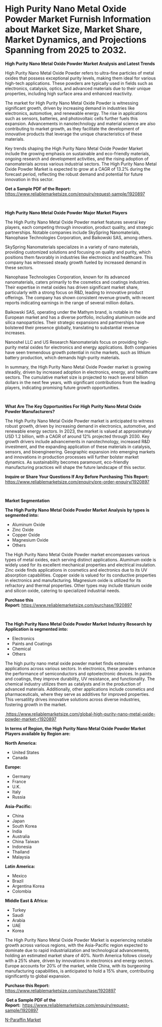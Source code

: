 <p><h1>High Purity Nano Metal Oxide Powder Market Furnish Information about Market Size, Market Share, Market Dynamics, and Projections Spanning from 2025 to 2032.</h1></p><p><strong>High Purity Nano Metal Oxide Powder Market Analysis and Latest Trends</strong></p>
<p><p>High Purity Nano Metal Oxide Powder refers to ultra-fine particles of metal oxides that possess exceptional purity levels, making them ideal for various high-tech applications. These powders are typically used in fields such as electronics, catalysis, optics, and advanced materials due to their unique properties, including high surface area and enhanced reactivity. </p><p>The market for High Purity Nano Metal Oxide Powder is witnessing significant growth, driven by increasing demand in industries like electronics, automotive, and renewable energy. The rise in applications such as sensors, batteries, and photovoltaic cells further fuels this expansion. Advancements in nanotechnology and material science are also contributing to market growth, as they facilitate the development of innovative products that leverage the unique characteristics of these materials.</p><p>Key trends shaping the High Purity Nano Metal Oxide Powder Market include the growing emphasis on sustainable and eco-friendly materials, ongoing research and development activities, and the rising adoption of nanomaterials across various industrial sectors. The High Purity Nano Metal Oxide Powder Market is expected to grow at a CAGR of 13.2% during the forecast period, reflecting the robust demand and potential for future innovation in this sector.</p></p>
<p><strong>Get a Sample PDF of the Report:&nbsp;</strong> <a href="https://www.reliablemarketsize.com/enquiry/request-sample/1920897?utm_campaign=1836&utm_medium=2&utm_source=Github&utm_content=ia&utm_term=03042025&utm_id=high-purity-nano-metal-oxide-powder">https://www.reliablemarketsize.com/enquiry/request-sample/1920897</a></p>
<p>&nbsp;</p>
<p><strong>High Purity Nano Metal Oxide Powder Major Market Players</strong></p>
<p><p>The High Purity Nano Metal Oxide Powder market features several key players, each competing through innovation, product quality, and strategic partnerships. Notable companies include SkySpring Nanomaterials, Nanophase Technologies Corporation, and Baikowski SAS, among others.</p><p>SkySpring Nanomaterials specializes in a variety of nano materials, providing customized solutions and focusing on quality and purity, which positions them favorably in industries like electronics and healthcare. This company has witnessed steady growth fueled by increased demand in these sectors.</p><p>Nanophase Technologies Corporation, known for its advanced nanomaterials, caters primarily to the cosmetics and coatings industries. Their expertise in metal oxides has driven significant market share, particularly with a strong focus on R&D, leading to innovative product offerings. The company has shown consistent revenue growth, with recent reports indicating earnings in the range of several million dollars.</p><p>Baikowski SAS, operating under the Mathym brand, is notable in the European market and has a diverse portfolio, including aluminum oxide and silica nanoparticles. Their strategic expansions and partnerships have bolstered their presence globally, translating to substantial revenue increases.</p><p>Nanoshel LLC and US Research Nanomaterials focus on providing high-purity metal oxides for electronics and energy applications. Both companies have seen tremendous growth potential in niche markets, such as lithium battery production, which demands high-purity materials.</p><p>In summary, the High Purity Nano Metal Oxide Powder market is growing steadily, driven by increased adoption in electronics, energy, and healthcare sectors. The cumulative market size is projected to reach several billion dollars in the next few years, with significant contributions from the leading players, indicating promising future growth opportunities.</p></p>
<p>&nbsp;</p>
<p><strong>What Are The Key Opportunities For High Purity Nano Metal Oxide Powder Manufacturers?</strong></p>
<p><p>The High Purity Nano Metal Oxide Powder market is anticipated to witness robust growth, driven by increasing demand in electronics, automotive, and renewable energy sectors. In 2023, the market is valued at approximately USD 1.2 billion, with a CAGR of around 12% projected through 2030. Key growth drivers include advancements in nanotechnology, increased R&D investment, and the expanding application of these materials in catalysis, sensors, and bioengineering. Geographic expansion into emerging markets and innovations in production processes will further bolster market dynamics. As sustainability becomes paramount, eco-friendly manufacturing practices will shape the future landscape of this sector.</p></p>
<p><strong>Inquire or Share Your Questions If Any Before Purchasing This Report:</strong> <a href="https://www.reliablemarketsize.com/enquiry/pre-order-enquiry/1920897?utm_campaign=1836&utm_medium=2&utm_source=Github&utm_content=ia&utm_term=03042025&utm_id=high-purity-nano-metal-oxide-powder">https://www.reliablemarketsize.com/enquiry/pre-order-enquiry/1920897</a></p>
<p>&nbsp;</p>
<p><strong>Market Segmentation</strong></p>
<p><strong>The High Purity Nano Metal Oxide Powder Market Analysis by types is segmented into:</strong></p>
<p><ul><li>Aluminum Oxide</li><li>Zinc Oxide</li><li>Copper Oxide</li><li>Magnesium Oxide</li><li>Others</li></ul></p>
<p><p>The High Purity Nano Metal Oxide Powder market encompasses various types of metal oxides, each serving distinct applications. Aluminum oxide is widely used for its excellent mechanical properties and electrical insulation. Zinc oxide finds applications in cosmetics and electronics due to its UV absorption capabilities. Copper oxide is valued for its conductive properties in electronics and manufacturing. Magnesium oxide is utilized for its refractory and thermal properties. Other types may include titanium oxide and silicon oxide, catering to specialized industrial needs.</p></p>
<p><strong>Purchase this Report:&nbsp;</strong><a href="https://www.reliablemarketsize.com/purchase/1920897?utm_campaign=1836&utm_medium=2&utm_source=Github&utm_content=ia&utm_term=03042025&utm_id=high-purity-nano-metal-oxide-powder">https://www.reliablemarketsize.com/purchase/1920897</a></p>
<p>&nbsp;</p>
<p><strong>The High Purity Nano Metal Oxide Powder Market Industry Research by Application is segmented into:</strong></p>
<p><ul><li>Electronics</li><li>Paints and Coatings</li><li>Chemical</li><li>Others</li></ul></p>
<p><p>The high purity nano metal oxide powder market finds extensive applications across various sectors. In electronics, these powders enhance the performance of semiconductors and optoelectronic devices. In paints and coatings, they improve durability, UV resistance, and functionality. The chemical industry utilizes them as catalysts and in the production of advanced materials. Additionally, other applications include cosmetics and pharmaceuticals, where they serve as additives for improved properties. This versatility drives innovative solutions across diverse industries, fostering growth in the market.</p></p>
<p><a href="https://www.reliablemarketsize.com/global-high-purity-nano-metal-oxide-powder-market-r1920897?utm_campaign=1836&utm_medium=2&utm_source=Github&utm_content=ia&utm_term=03042025&utm_id=high-purity-nano-metal-oxide-powder">&nbsp;https://www.reliablemarketsize.com/global-high-purity-nano-metal-oxide-powder-market-r1920897</a></p>
<p><strong>In terms of Region, the High Purity Nano Metal Oxide Powder Market Players available by Region are:</strong></p>
<p>
    <p> <strong> North America: </strong>
        <ul>
            <li>United States</li>
            <li>Canada</li>
        </ul>
        </p> 
    <p> <strong> Europe: </strong>
        <ul>
            <li>Germany</li>
            <li>France</li>
            <li>U.K.</li>
            <li>Italy</li>
            <li>Russia</li>
        </ul>
        </p> 
    <p> <strong> Asia-Pacific: </strong>
        <ul>
            <li>China</li>
            <li>Japan</li>
            <li>South Korea</li>
            <li>India</li>
            <li>Australia</li>
            <li>China Taiwan</li>
            <li>Indonesia</li>
            <li>Thailand</li>
            <li>Malaysia</li>
        </ul>
        </p> 
    <p> <strong> Latin America: </strong>
        <ul>
            <li>Mexico</li>
            <li>Brazil</li>
            <li>Argentina Korea</li>
            <li>Colombia</li>
        </ul>
        </p> 
    <p> <strong> Middle East & Africa: </strong>
        <ul>
            <li>Turkey</li>
            <li>Saudi</li>
            <li>Arabia</li>
            <li>UAE</li>
            <li>Korea</li>
        </ul>
    </p>
    </p>
<p><p>The High Purity Nano Metal Oxide Powder Market is experiencing notable growth across various regions, with the Asia-Pacific region expected to dominate due to rapid industrialization and technological advancements, holding an estimated market share of 40%. North America follows closely with a 25% share, driven by innovations in electronics and energy sectors. Europe accounts for 20% of the market, while China, with its burgeoning manufacturing capabilities, is anticipated to hold a 15% share, contributing significantly to global expansion.</p></p>
<p><strong>Purchase this Report: </strong><a href="https://www.reliablemarketsize.com/purchase/1920897?utm_campaign=1836&utm_medium=2&utm_source=Github&utm_content=ia&utm_term=03042025&utm_id=high-purity-nano-metal-oxide-powder">https://www.reliablemarketsize.com/purchase/1920897</a></p>
<p>&nbsp;<strong>Get a Sample PDF of the Report:&nbsp;&nbsp;</strong><a href="https://www.reliablemarketsize.com/enquiry/request-sample/1920897?utm_campaign=1836&utm_medium=2&utm_source=Github&utm_content=ia&utm_term=03042025&utm_id=high-purity-nano-metal-oxide-powder">https://www.reliablemarketsize.com/enquiry/request-sample/1920897</a></p>
<p><strong></strong></p>
<p><p><a href="https://github.com/gunbybeahmg1/Market-Research-Report-List-1/blob/main/n-paraffin-market.md?utm_campaign=1836&utm_medium=2&utm_source=Github&utm_content=ia&utm_term=03042025&utm_id=high-purity-nano-metal-oxide-powder">N-Paraffin Market</a></p></p>